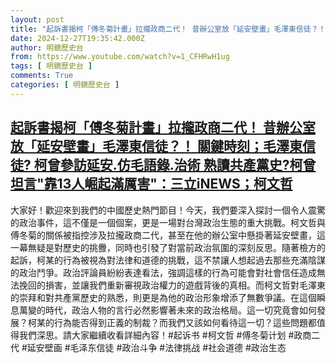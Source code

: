 ```yaml
---
layout: post
title: "起訴書揭柯「傅冬菊計畫」拉攏政商二代！ 昔辦公室放「延安壁畫」毛澤東信徒？！ 關鍵時刻；毛澤東信徒? 柯曾參訪延安.仿毛語錄.治術 熟讀共產黨史?柯曾坦言\"靠13人崛起滿厲害\"：三立iNEWS；柯文哲"
date: 2024-12-27T19:35:42.000Z
author: 明鏡歷史台
from: https://www.youtube.com/watch?v=1_CFHRwH1ug
tags: [ 明鏡歷史台 ]
comments: True
categories: [ 明鏡歷史台 ]
---
```

<!--1735328142000-->
[起訴書揭柯「傅冬菊計畫」拉攏政商二代！ 昔辦公室放「延安壁畫」毛澤東信徒？！ 關鍵時刻；毛澤東信徒? 柯曾參訪延安.仿毛語錄.治術 熟讀共產黨史?柯曾坦言"靠13人崛起滿厲害"：三立iNEWS；柯文哲](https://www.youtube.com/watch?v=1_CFHRwH1ug)
------

<div>
大家好！歡迎來到我們的中國歷史熱門節目！今天，我們要深入探討一個令人震驚的政治事件，這不僅是一個個案，更是一場對台灣政治生態的重大挑戰。柯文哲與傅冬菊的關係被指控涉及拉攏政商二代，甚至在他的辦公室中懸掛著延安壁畫，這一幕無疑是對歷史的挑釁，同時也引發了對當前政治氛圍的深刻反思。隨著檢方的起訴，柯某的行為被視為對法律和道德的挑戰，這不禁讓人想起過去那些充滿陰謀的政治鬥爭。政治評論員紛紛表達看法，強調這樣的行為可能會對社會信任造成無法挽回的損害，並讓我們重新審視政治權力的遊戲背後的真相。而柯文哲對毛澤東的崇拜和對共產黨歷史的熟悉，則更是為他的政治形象增添了無數爭議。在這個瞬息萬變的時代，政治人物的言行必然影響著未來的政治格局。這一切究竟會如何發展？柯某的行為能否得到正義的制裁？而我們又該如何看待這一切？這些問題都值得我們深思。請大家繼續收看詳細內容！#起诉书 #柯文哲 #傅冬菊计划 #政商二代 #延安壁画 #毛泽东信徒 #政治斗争 #法律挑战 #社会道德 #政治生态
</div>
